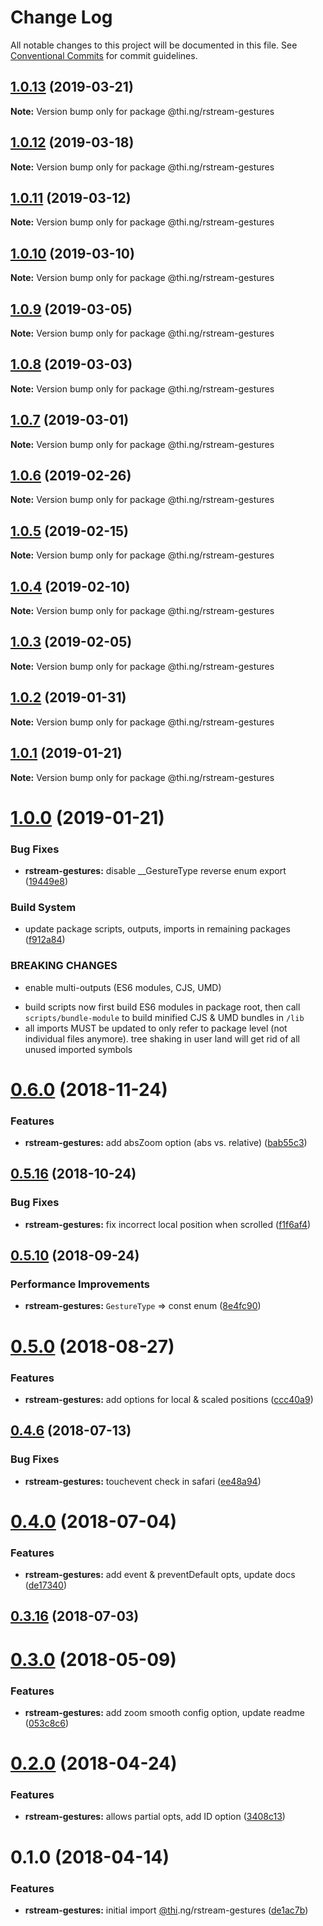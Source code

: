 # Change Log

All notable changes to this project will be documented in this file.
See [Conventional Commits](https://conventionalcommits.org) for commit guidelines.

## [1.0.13](https://github.com/thi-ng/umbrella/compare/@thi.ng/rstream-gestures@1.0.12...@thi.ng/rstream-gestures@1.0.13) (2019-03-21)

**Note:** Version bump only for package @thi.ng/rstream-gestures





## [1.0.12](https://github.com/thi-ng/umbrella/compare/@thi.ng/rstream-gestures@1.0.11...@thi.ng/rstream-gestures@1.0.12) (2019-03-18)

**Note:** Version bump only for package @thi.ng/rstream-gestures





## [1.0.11](https://github.com/thi-ng/umbrella/compare/@thi.ng/rstream-gestures@1.0.10...@thi.ng/rstream-gestures@1.0.11) (2019-03-12)

**Note:** Version bump only for package @thi.ng/rstream-gestures





## [1.0.10](https://github.com/thi-ng/umbrella/compare/@thi.ng/rstream-gestures@1.0.9...@thi.ng/rstream-gestures@1.0.10) (2019-03-10)

**Note:** Version bump only for package @thi.ng/rstream-gestures





## [1.0.9](https://github.com/thi-ng/umbrella/compare/@thi.ng/rstream-gestures@1.0.8...@thi.ng/rstream-gestures@1.0.9) (2019-03-05)

**Note:** Version bump only for package @thi.ng/rstream-gestures





## [1.0.8](https://github.com/thi-ng/umbrella/compare/@thi.ng/rstream-gestures@1.0.7...@thi.ng/rstream-gestures@1.0.8) (2019-03-03)

**Note:** Version bump only for package @thi.ng/rstream-gestures





## [1.0.7](https://github.com/thi-ng/umbrella/compare/@thi.ng/rstream-gestures@1.0.6...@thi.ng/rstream-gestures@1.0.7) (2019-03-01)

**Note:** Version bump only for package @thi.ng/rstream-gestures





## [1.0.6](https://github.com/thi-ng/umbrella/compare/@thi.ng/rstream-gestures@1.0.5...@thi.ng/rstream-gestures@1.0.6) (2019-02-26)

**Note:** Version bump only for package @thi.ng/rstream-gestures





## [1.0.5](https://github.com/thi-ng/umbrella/compare/@thi.ng/rstream-gestures@1.0.4...@thi.ng/rstream-gestures@1.0.5) (2019-02-15)

**Note:** Version bump only for package @thi.ng/rstream-gestures





## [1.0.4](https://github.com/thi-ng/umbrella/compare/@thi.ng/rstream-gestures@1.0.3...@thi.ng/rstream-gestures@1.0.4) (2019-02-10)

**Note:** Version bump only for package @thi.ng/rstream-gestures





## [1.0.3](https://github.com/thi-ng/umbrella/compare/@thi.ng/rstream-gestures@1.0.2...@thi.ng/rstream-gestures@1.0.3) (2019-02-05)

**Note:** Version bump only for package @thi.ng/rstream-gestures





## [1.0.2](https://github.com/thi-ng/umbrella/compare/@thi.ng/rstream-gestures@1.0.1...@thi.ng/rstream-gestures@1.0.2) (2019-01-31)

**Note:** Version bump only for package @thi.ng/rstream-gestures





## [1.0.1](https://github.com/thi-ng/umbrella/compare/@thi.ng/rstream-gestures@1.0.0...@thi.ng/rstream-gestures@1.0.1) (2019-01-21)

**Note:** Version bump only for package @thi.ng/rstream-gestures





# [1.0.0](https://github.com/thi-ng/umbrella/compare/@thi.ng/rstream-gestures@0.6.9...@thi.ng/rstream-gestures@1.0.0) (2019-01-21)


### Bug Fixes

* **rstream-gestures:** disable __GestureType reverse enum export ([19449e8](https://github.com/thi-ng/umbrella/commit/19449e8))


### Build System

* update package scripts, outputs, imports in remaining packages ([f912a84](https://github.com/thi-ng/umbrella/commit/f912a84))


### BREAKING CHANGES

* enable multi-outputs (ES6 modules, CJS, UMD)

- build scripts now first build ES6 modules in package root, then call
  `scripts/bundle-module` to build minified CJS & UMD bundles in `/lib`
- all imports MUST be updated to only refer to package level
  (not individual files anymore). tree shaking in user land will get rid of
  all unused imported symbols


# [0.6.0](https://github.com/thi-ng/umbrella/compare/@thi.ng/rstream-gestures@0.5.18...@thi.ng/rstream-gestures@0.6.0) (2018-11-24)


### Features

* **rstream-gestures:** add absZoom option (abs vs. relative) ([bab55c3](https://github.com/thi-ng/umbrella/commit/bab55c3))


## [0.5.16](https://github.com/thi-ng/umbrella/compare/@thi.ng/rstream-gestures@0.5.15...@thi.ng/rstream-gestures@0.5.16) (2018-10-24)


### Bug Fixes

* **rstream-gestures:** fix incorrect local position when scrolled ([f1f6af4](https://github.com/thi-ng/umbrella/commit/f1f6af4))


<a name="0.5.10"></a>
## [0.5.10](https://github.com/thi-ng/umbrella/compare/@thi.ng/rstream-gestures@0.5.9...@thi.ng/rstream-gestures@0.5.10) (2018-09-24)


### Performance Improvements

* **rstream-gestures:** `GestureType` => const enum ([8e4fc90](https://github.com/thi-ng/umbrella/commit/8e4fc90))


<a name="0.5.0"></a>
# [0.5.0](https://github.com/thi-ng/umbrella/compare/@thi.ng/rstream-gestures@0.4.18...@thi.ng/rstream-gestures@0.5.0) (2018-08-27)


### Features

* **rstream-gestures:** add options for local & scaled positions ([ccc40a9](https://github.com/thi-ng/umbrella/commit/ccc40a9))


<a name="0.4.6"></a>
## [0.4.6](https://github.com/thi-ng/umbrella/compare/@thi.ng/rstream-gestures@0.4.5...@thi.ng/rstream-gestures@0.4.6) (2018-07-13)


### Bug Fixes

* **rstream-gestures:** touchevent check in safari ([ee48a94](https://github.com/thi-ng/umbrella/commit/ee48a94))


<a name="0.4.0"></a>
# [0.4.0](https://github.com/thi-ng/umbrella/compare/@thi.ng/rstream-gestures@0.3.16...@thi.ng/rstream-gestures@0.4.0) (2018-07-04)


### Features

* **rstream-gestures:** add event & preventDefault opts, update docs ([de17340](https://github.com/thi-ng/umbrella/commit/de17340))




<a name="0.3.16"></a>
## [0.3.16](https://github.com/thi-ng/umbrella/compare/@thi.ng/rstream-gestures@0.3.15...@thi.ng/rstream-gestures@0.3.16) (2018-07-03)


<a name="0.3.0"></a>
# [0.3.0](https://github.com/thi-ng/umbrella/compare/@thi.ng/rstream-gestures@0.2.5...@thi.ng/rstream-gestures@0.3.0) (2018-05-09)


### Features

* **rstream-gestures:** add zoom smooth config option, update readme ([053c8c6](https://github.com/thi-ng/umbrella/commit/053c8c6))


<a name="0.2.0"></a>
# [0.2.0](https://github.com/thi-ng/umbrella/compare/@thi.ng/rstream-gestures@0.1.9...@thi.ng/rstream-gestures@0.2.0) (2018-04-24)


### Features

* **rstream-gestures:** allows partial opts, add ID option ([3408c13](https://github.com/thi-ng/umbrella/commit/3408c13))


<a name="0.1.0"></a>
# 0.1.0 (2018-04-14)


### Features

* **rstream-gestures:** initial import [@thi](https://github.com/thi).ng/rstream-gestures ([de1ac7b](https://github.com/thi-ng/umbrella/commit/de1ac7b))
